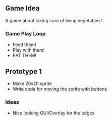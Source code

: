 ## Game Idea
A game about taking care of living vegetables!

### Game Play Loop
- Feed them!
- Play with them!
- EAT THEM!

## Prototype 1
- Make 20x20 sprite
- Write code for moving the sprite with buttons

### Ideas
- Nice looking GUI/Overlay for the edges